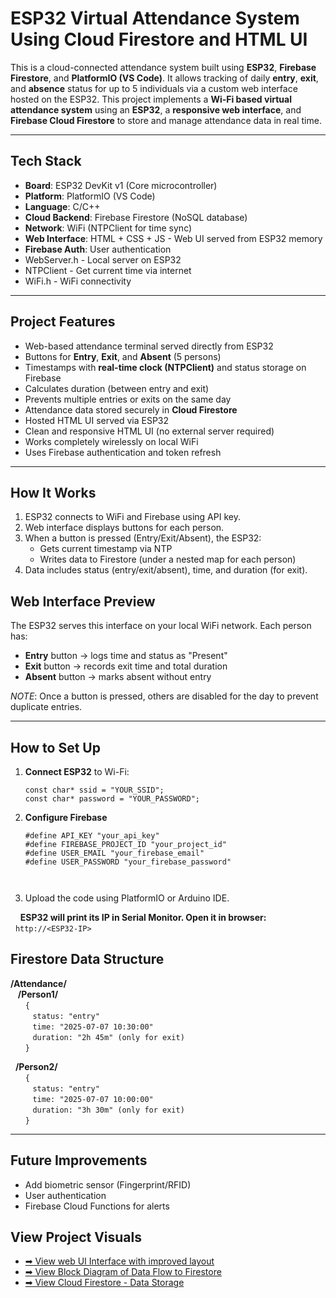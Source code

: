 # ESP32 Virtual Attendance System Using Cloud Firestore and HTML UI

This is a cloud-connected attendance system built using **ESP32**, **Firebase Firestore**, and **PlatformIO (VS Code)**. It allows tracking of daily **entry**, **exit**, and **absence** status for up to 5 individuals via a custom web interface hosted on the ESP32.
This project implements a **Wi-Fi based virtual attendance system** using an **ESP32**, a **responsive web interface**, and **Firebase Cloud Firestore** to store and manage attendance data in real time.

---

## Tech Stack

- **Board**: ESP32 DevKit v1 (Core microcontroller)
- **Platform**: PlatformIO (VS Code)
- **Language**: C/C++
- **Cloud Backend**: Firebase Firestore (NoSQL database)
- **Network**: WiFi (NTPClient for time sync)
- **Web Interface**: HTML + CSS + JS - Web UI served from ESP32 memory
- **Firebase Auth**: User authentication
-  WebServer.h   - Local server on ESP32               
-  NTPClient     - Get current time via internet       
-  WiFi.h        - WiFi connectivity                   

---

## Project Features

- Web-based attendance terminal served directly from ESP32
- Buttons for **Entry**, **Exit**, and **Absent** (5 persons)
- Timestamps with **real-time clock (NTPClient)** and status storage on Firebase
- Calculates duration (between entry and exit)
- Prevents multiple entries or exits on the same day
- Attendance data stored securely in **Cloud Firestore**
- Hosted HTML UI served via ESP32
- Clean and responsive HTML UI (no external server required)
- Works completely wirelessly on local WiFi
- Uses Firebase authentication and token refresh

  
---

## How It Works
1. ESP32 connects to WiFi and Firebase using API key.
2. Web interface displays buttons for each person.
3. When a button is pressed (Entry/Exit/Absent), the ESP32:
   - Gets current timestamp via NTP
   - Writes data to Firestore (under a nested map for each person)
4. Data includes status (entry/exit/absent), time, and duration (for exit).

## Web Interface Preview

The ESP32 serves this interface on your local WiFi network. Each person has:
- **Entry** button → logs time and status as "Present"
- **Exit** button → records exit time and total duration
- **Absent** button → marks absent without entry

*NOTE*: Once a button is pressed, others are disabled for the day to prevent duplicate entries.

---
## How to Set Up

1. **Connect ESP32** to Wi-Fi:
   ```
   const char* ssid = "YOUR_SSID";
   const char* password = "YOUR_PASSWORD";

2. **Configure Firebase**

   ```
   #define API_KEY "your_api_key"  
   #define FIREBASE_PROJECT_ID "your_project_id"  
   #define USER_EMAIL "your_firebase_email"  
   #define USER_PASSWORD "your_firebase_password"

  
3. Upload the code using PlatformIO or Arduino IDE.

&nbsp;&nbsp;&nbsp;&nbsp;**ESP32 will print its IP in Serial Monitor. Open it in browser:** 
&nbsp;&nbsp;`http://<ESP32-IP>`

## Firestore Data Structure

**/Attendance/**  
&nbsp;&nbsp;&nbsp;**/Person1/**  
&nbsp;&nbsp;&nbsp;&nbsp;&nbsp;&nbsp;`{`  
&nbsp;&nbsp;&nbsp;&nbsp;&nbsp;&nbsp;&nbsp;&nbsp;&nbsp;`status: "entry"`  
&nbsp;&nbsp;&nbsp;&nbsp;&nbsp;&nbsp;&nbsp;&nbsp;&nbsp;`time: "2025-07-07 10:30:00"`  
&nbsp;&nbsp;&nbsp;&nbsp;&nbsp;&nbsp;&nbsp;&nbsp;&nbsp;`duration: "2h 45m" (only for exit)`  
&nbsp;&nbsp;&nbsp;&nbsp;&nbsp;&nbsp;`}`

&nbsp;&nbsp;**/Person2/**  
&nbsp;&nbsp;&nbsp;&nbsp;&nbsp;&nbsp;`{`  
&nbsp;&nbsp;&nbsp;&nbsp;&nbsp;&nbsp;&nbsp;&nbsp;&nbsp;`status: "entry"`  
&nbsp;&nbsp;&nbsp;&nbsp;&nbsp;&nbsp;&nbsp;&nbsp;&nbsp;`time: "2025-07-07 10:00:00"`  
&nbsp;&nbsp;&nbsp;&nbsp;&nbsp;&nbsp;&nbsp;&nbsp;&nbsp;`duration: "3h 30m" (only for exit)`  
&nbsp;&nbsp;&nbsp;&nbsp;&nbsp;&nbsp;`}`

---

##  Future Improvements
- Add biometric sensor (Fingerprint/RFID)
- User authentication
- Firebase Cloud Functions for alerts


<h2> View Project Visuals </h2>

<ul>
  <li><a href="Images/UI_Web_Interface.png" target="_blank">➡ View web UI Interface with improved layout</a></li>
  <li><a href="Images/data_flow.png" target="_blank">➡ View Block Diagram of Data Flow to Firestore</a></li>
  <li><a href="Images/Cloud_Firestore_data_storage.png" target="_blank">➡ View Cloud Firestore - Data Storage</a></li>
</ul>







